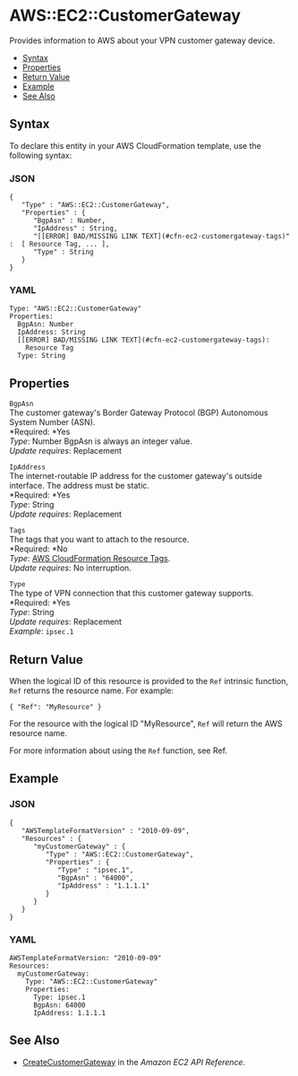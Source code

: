 # AWS::EC2::CustomerGateway<a name="aws-resource-ec2-customer-gateway"></a>

Provides information to AWS about your VPN customer gateway device\.


+ [Syntax](#aws-resource-ec2-customergateway-syntax)
+ [Properties](#w3ab2c21c10d342b9)
+ [Return Value](#w3ab2c21c10d342c11)
+ [Example](#w3ab2c21c10d342c13)
+ [See Also](#w3ab2c21c10d342c15)

## Syntax<a name="aws-resource-ec2-customergateway-syntax"></a>

To declare this entity in your AWS CloudFormation template, use the following syntax:

### JSON<a name="aws-resource-ec2-customergateway-syntax.json"></a>

```
{
   "Type" : "AWS::EC2::CustomerGateway",
   "Properties" : {
      "BgpAsn" : Number,
      "IpAddress" : String,
      "[[ERROR] BAD/MISSING LINK TEXT](#cfn-ec2-customergateway-tags)" :  [ Resource Tag, ... ],
      "Type" : String
   }
}
```

### YAML<a name="aws-resource-ec2-customergateway-syntax.yaml"></a>

```
Type: "AWS::EC2::CustomerGateway"
Properties:
  BgpAsn: Number
  IpAddress: String
  [[ERROR] BAD/MISSING LINK TEXT](#cfn-ec2-customergateway-tags):
    Resource Tag
  Type: String
```

## Properties<a name="w3ab2c21c10d342b9"></a>

`BgpAsn`  
The customer gateway's Border Gateway Protocol \(BGP\) Autonomous System Number \(ASN\)\.  
*Required: *Yes  
*Type*: Number BgpAsn is always an integer value\.  
*Update requires*: Replacement

`IpAddress`  
The internet\-routable IP address for the customer gateway's outside interface\. The address must be static\.  
*Required: *Yes  
*Type*: String  
*Update requires*: Replacement

`Tags`  
The tags that you want to attach to the resource\.  
*Required: *No  
*Type*: [AWS CloudFormation Resource Tags](aws-properties-resource-tags.md)\.  
*Update requires*: No interruption\.

`Type`  
The type of VPN connection that this customer gateway supports\.  
*Required: *Yes  
*Type*: String  
*Update requires*: Replacement  
*Example*: `ipsec.1`

## Return Value<a name="w3ab2c21c10d342c11"></a>

When the logical ID of this resource is provided to the `Ref` intrinsic function, `Ref` returns the resource name\. For example:

```
{ "Ref": "MyResource" }
```

For the resource with the logical ID "MyResource", `Ref` will return the AWS resource name\.

For more information about using the `Ref` function, see Ref\.

## Example<a name="w3ab2c21c10d342c13"></a>

### JSON<a name="aws-resource-ec2-customergateway-example.json"></a>

```
{
   "AWSTemplateFormatVersion" : "2010-09-09",
   "Resources" : {
      "myCustomerGateway" : {
         "Type" : "AWS::EC2::CustomerGateway",
         "Properties" : {
            "Type" : "ipsec.1",
            "BgpAsn" : "64000",
            "IpAddress" : "1.1.1.1"
         }
      }
   }
}
```

### YAML<a name="aws-resource-ec2-customergateway-example.yaml"></a>

```
AWSTemplateFormatVersion: "2010-09-09"
Resources: 
  myCustomerGateway: 
    Type: "AWS::EC2::CustomerGateway"
    Properties: 
      Type: ipsec.1
      BgpAsn: 64000
      IpAddress: 1.1.1.1
```

## See Also<a name="w3ab2c21c10d342c15"></a>

+ [CreateCustomerGateway](http://docs.aws.amazon.com/AWSEC2/latest/APIReference/ApiReference-query-CreateCustomerGateway.html) in the *Amazon EC2 API Reference*\.